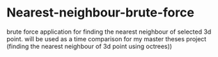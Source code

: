 # Nearest-neighbour-brute-force
brute force application for finding the nearest neighbour of selected 3d point. will be used as a time comparison for my master theses project (finding the nearest neighbour of 3d point using octrees))
